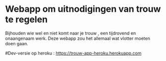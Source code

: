 # Webapp om uitnodigingen van trouw te regelen

Bijhouden wie wel en niet komt naar je trouw , een tijdrovend en onaangenaam werk.
Deze webapp zou het allemaal wat vlotter moeten doen gaan.

#Dev-versie op heroku : https://trouw-app-heroku.herokuapp.com
